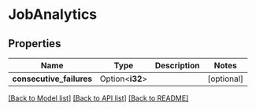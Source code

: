 # JobAnalytics

## Properties

Name | Type | Description | Notes
------------ | ------------- | ------------- | -------------
**consecutive_failures** | Option<**i32**> |  | [optional]

[[Back to Model list]](../README.md#documentation-for-models) [[Back to API list]](../README.md#documentation-for-api-endpoints) [[Back to README]](../README.md)


